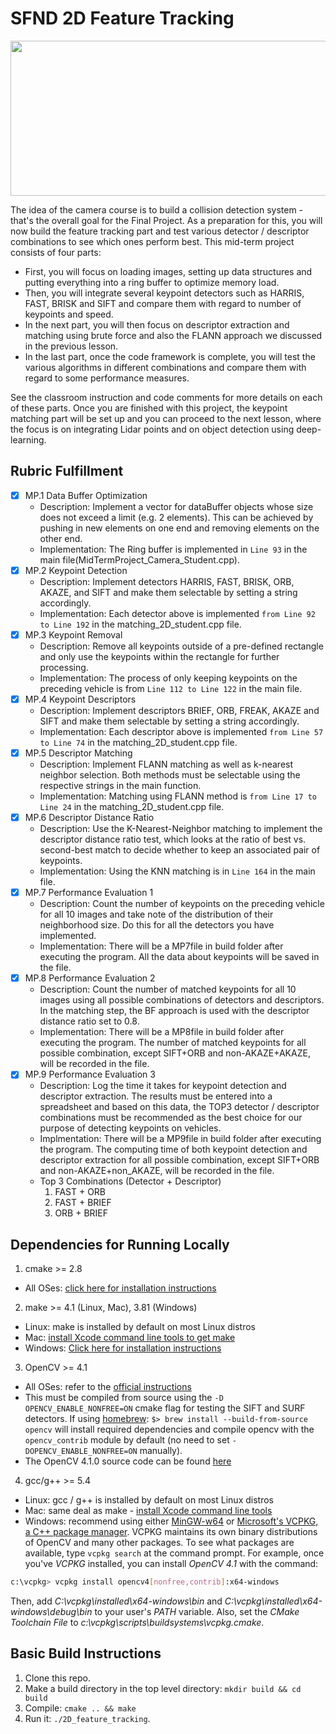 # SFND 2D Feature Tracking

<img src="images/keypoints.png" width="820" height="248" />

The idea of the camera course is to build a collision detection system - that's the overall goal for the Final Project. As a preparation for this, you will now build the feature tracking part and test various detector / descriptor combinations to see which ones perform best. This mid-term project consists of four parts:

* First, you will focus on loading images, setting up data structures and putting everything into a ring buffer to optimize memory load. 
* Then, you will integrate several keypoint detectors such as HARRIS, FAST, BRISK and SIFT and compare them with regard to number of keypoints and speed. 
* In the next part, you will then focus on descriptor extraction and matching using brute force and also the FLANN approach we discussed in the previous lesson. 
* In the last part, once the code framework is complete, you will test the various algorithms in different combinations and compare them with regard to some performance measures. 

See the classroom instruction and code comments for more details on each of these parts. Once you are finished with this project, the keypoint matching part will be set up and you can proceed to the next lesson, where the focus is on integrating Lidar points and on object detection using deep-learning. 

## Rubric Fulfillment
- [x] MP.1 Data Buffer Optimization
  * Description: Implement a vector for dataBuffer objects whose size does not exceed a limit (e.g. 2 elements). This can be achieved by pushing in new elements on one end and removing elements on the other end.
  * Implementation: The Ring buffer is implemented in `Line 93` in the main file(MidTermProject_Camera_Student.cpp).
- [x] MP.2 Keypoint Detection
  * Description: Implement detectors HARRIS, FAST, BRISK, ORB, AKAZE, and SIFT and make them selectable by setting a string accordingly.
  * Implementation: Each detector above is implemented `from Line 92 to Line 192` in the matching_2D_student.cpp file.
- [x] MP.3 Keypoint Removal
  * Description: Remove all keypoints outside of a pre-defined rectangle and only use the keypoints within the rectangle for further processing.
  * Implementation: The process of only keeping keypoints on the preceding vehicle is from `Line 112 to Line 122` in the main file.
- [x] MP.4 Keypoint Descriptors
  * Description: Implement descriptors BRIEF, ORB, FREAK, AKAZE and SIFT and make them selectable by setting a string accordingly.
  * Implementation: Each descriptor above is implemented `from Line 57 to Line 74` in the matching_2D_student.cpp file.
- [x] MP.5 Descriptor Matching
  * Description: Implement FLANN matching as well as k-nearest neighbor selection. Both methods must be selectable using the respective strings in the main function.
  * Implementation: Matching using FLANN method is `from Line 17 to Line 24` in the matching_2D_student.cpp file.
- [x] MP.6 Descriptor Distance Ratio
  * Description: Use the K-Nearest-Neighbor matching to implement the descriptor distance ratio test, which looks at the ratio of best vs. second-best match to decide whether to keep an associated pair of keypoints.
  * Implementation: Using the KNN matching is in `Line 164` in the main file.
- [x] MP.7 Performance Evaluation 1
  * Description: Count the number of keypoints on the preceding vehicle for all 10 images and take note of the distribution of their neighborhood size. Do this for all the detectors you have implemented.
  * Implementation: There will be a MP7file in build folder after executing the program. All the data about keypoints will be saved in the file.
- [x] MP.8 Performance Evaluation 2
  * Description: Count the number of matched keypoints for all 10 images using all possible combinations of detectors and descriptors. In the matching step, the BF approach is used with the descriptor distance ratio set to 0.8.
  * Implementation: There will be a MP8file in build folder after executing the program. The number of matched keypoints for all possible combination, except SIFT+ORB and non-AKAZE+AKAZE, will be recorded in the file.
- [x] MP.9 Performance Evaluation 3
  * Description: Log the time it takes for keypoint detection and descriptor extraction. The results must be entered into a spreadsheet and based on this data, the TOP3 detector / descriptor combinations must be recommended as the best choice for our purpose of detecting keypoints on vehicles.
  * Implmentation: There will be a MP9file in build folder after executing the program. The computing time of both keypoint detection and descriptor extraction for all possible combination, except SIFT+ORB and non-AKAZE+non_AKAZE, will be recorded in the file.
  * Top 3 Combinations (Detector + Descriptor)
    1. FAST + ORB
    2. FAST + BRIEF
    3. ORB + BRIEF

## Dependencies for Running Locally
1. cmake >= 2.8
 * All OSes: [click here for installation instructions](https://cmake.org/install/)

2. make >= 4.1 (Linux, Mac), 3.81 (Windows)
 * Linux: make is installed by default on most Linux distros
 * Mac: [install Xcode command line tools to get make](https://developer.apple.com/xcode/features/)
 * Windows: [Click here for installation instructions](http://gnuwin32.sourceforge.net/packages/make.htm)

3. OpenCV >= 4.1
 * All OSes: refer to the [official instructions](https://docs.opencv.org/master/df/d65/tutorial_table_of_content_introduction.html)
 * This must be compiled from source using the `-D OPENCV_ENABLE_NONFREE=ON` cmake flag for testing the SIFT and SURF detectors. If using [homebrew](https://brew.sh/): `$> brew install --build-from-source opencv` will install required dependencies and compile opencv with the `opencv_contrib` module by default (no need to set `-DOPENCV_ENABLE_NONFREE=ON` manually). 
 * The OpenCV 4.1.0 source code can be found [here](https://github.com/opencv/opencv/tree/4.1.0)

4. gcc/g++ >= 5.4
  * Linux: gcc / g++ is installed by default on most Linux distros
  * Mac: same deal as make - [install Xcode command line tools](https://developer.apple.com/xcode/features/)
  * Windows: recommend using either [MinGW-w64](http://mingw-w64.org/doku.php/start) or [Microsoft's VCPKG, a C++ package manager](https://docs.microsoft.com/en-us/cpp/build/install-vcpkg?view=msvc-160&tabs=windows). VCPKG maintains its own binary distributions of OpenCV and many other packages. To see what packages are available, type `vcpkg search` at the command prompt. For example, once you've _VCPKG_ installed, you can install _OpenCV 4.1_ with the command:
```bash
c:\vcpkg> vcpkg install opencv4[nonfree,contrib]:x64-windows
```
Then, add *C:\vcpkg\installed\x64-windows\bin* and *C:\vcpkg\installed\x64-windows\debug\bin* to your user's _PATH_ variable. Also, set the _CMake Toolchain File_ to *c:\vcpkg\scripts\buildsystems\vcpkg.cmake*.


## Basic Build Instructions

1. Clone this repo.
2. Make a build directory in the top level directory: `mkdir build && cd build`
3. Compile: `cmake .. && make`
4. Run it: `./2D_feature_tracking`.
